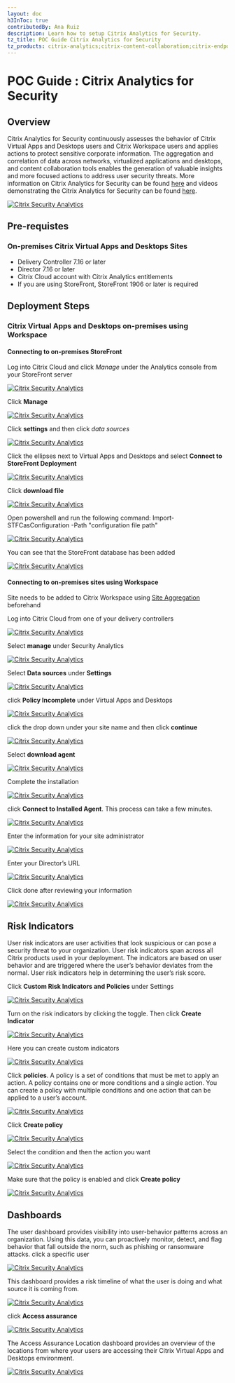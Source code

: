 ```yaml
---
layout: doc
h3InToc: true
contributedBy: Ana Ruiz
description: Learn how to setup Citrix Analytics for Security.
tz_title: POC Guide Citrix Analytics for Security
tz_products: citrix-analytics;citrix-content-collaboration;citrix-endpoint-management;citrix-networking;citrix-secure-internet-access;citrix-secure-workspace-access;citrix-service-providers;citrix-virtual-apps-and-desktops-standard-for-azure;citrix-virtual-apps-and-desktops;citrix-workspace;google-cloud-platform;other;security;third-party-content
---
```

# POC Guide : Citrix Analytics for Security

## Overview

Citrix Analytics for Security continuously assesses the behavior of Citrix Virtual Apps and Desktops users and Citrix Workspace users and applies actions to protect sensitive corporate information. The aggregation and correlation of data across networks, virtualized applications and desktops, and content collaboration tools enables the generation of valuable insights and more focused actions to address user security threats. More information on Citrix Analytics for Security can be found [here](/en-us/tech-zone/learn/tech-briefs/analytics.html) and videos demonstrating the Citrix Analytics for Security can be found [here](/en-us/tech-zone/learn/tech-insights/security-analytics.html).

[![Citrix Security Analytics](/en-us/tech-zone/learn/media/poc-guides_security-analytics_1.png)](/en-us/tech-zone/learn/media/poc-guides_security-analytics_1.png)

## Pre-requistes

### On-premises Citrix Virtual Apps and Desktops Sites

-  Delivery Controller 7.16 or later
-  Director 7.16 or later
-  Citrix Cloud account with Citrix Analytics entitlements
-  If you are using StoreFront, StoreFront 1906 or later is required

## Deployment Steps

### Citrix Virtual Apps and Desktops on-premises using Workspace

#### Connecting to on-premises StoreFront

Log into Citrix Cloud and click *Manage* under the Analytics console from your StoreFront server

[![Citrix Security Analytics](/en-us/tech-zone/learn/media/poc-guides_security-analytics_2.png)](/en-us/tech-zone/learn/media/poc-guides_security-analytics_2.png)

Click **Manage**

[![Citrix Security Analytics](/en-us/tech-zone/learn/media/poc-guides_security-analytics_3.png)](/en-us/tech-zone/learn/media/poc-guides_security-analytics_3.png)

Click **settings** and then click *data sources*

[![Citrix Security Analytics](/en-us/tech-zone/learn/media/poc-guides_security-analytics_4.png)](/en-us/tech-zone/learn/media/poc-guides_security-analytics_4.png)

Click the ellipses next to Virtual Apps and Desktops and select **Connect to StoreFront Deployment**

[![Citrix Security Analytics](/en-us/tech-zone/learn/media/poc-guides_security-analytics_5.png)](/en-us/tech-zone/learn/media/poc-guides_security-analytics_5.png)

Click **download file**

[![Citrix Security Analytics](/en-us/tech-zone/learn/media/poc-guides_security-analytics_6.png)](/en-us/tech-zone/learn/media/poc-guides_security-analytics_6.png)

Open powershell and run the following command: Import-STFCasConfiguration -Path "configuration file path"

[![Citrix Security Analytics](/en-us/tech-zone/learn/media/poc-guides_security-analytics_7.png)](/en-us/tech-zone/learn/media/poc-guides_security-analytics_7.png)

You can see that the StoreFront database has been added

[![Citrix Security Analytics](/en-us/tech-zone/learn/media/poc-guides_security-analytics_8.png)](/en-us/tech-zone/learn/media/poc-guides_security-analytics_8.png)

#### Connecting to on-premises sites using Workspace

Site needs to be added to Citrix Workspace using [Site Aggregation](/en-us/citrix-workspace/add-on-premises-site) beforehand

Log into Citrix Cloud from one of your delivery controllers

[![Citrix Security Analytics](/en-us/tech-zone/learn/media/poc-guides_security-analytics_9.png)](/en-us/tech-zone/learn/media/poc-guides_security-analytics_9.png)

Select **manage** under Security Analytics

[![Citrix Security Analytics](/en-us/tech-zone/learn/media/poc-guides_security-analytics_10.png)](/en-us/tech-zone/learn/media/poc-guides_security-analytics_10.png)

Select **Data sources** under **Settings**

[![Citrix Security Analytics](/en-us/tech-zone/learn/media/poc-guides_security-analytics_11.png)](/en-us/tech-zone/learn/media/poc-guides_security-analytics_11.png)

click **Policy Incomplete** under Virtual Apps and Desktops

[![Citrix Security Analytics](/en-us/tech-zone/learn/media/poc-guides_security-analytics_12.png)](/en-us/tech-zone/learn/media/poc-guides_security-analytics_12.png)

click the drop down under your site name and then click **continue**

[![Citrix Security Analytics](/en-us/tech-zone/learn/media/poc-guides_security-analytics_13.png)](/en-us/tech-zone/learn/media/poc-guides_security-analytics_13.png)

Select **download agent**

[![Citrix Security Analytics](/en-us/tech-zone/learn/media/poc-guides_security-analytics_14.png)](/en-us/tech-zone/learn/media/poc-guides_security-analytics_14.png)

Complete the installation

[![Citrix Security Analytics](/en-us/tech-zone/learn/media/poc-guides_security-analytics_15.png)](/en-us/tech-zone/learn/media/poc-guides_security-analytics_15.png)

click **Connect to Installed Agent**. This process can take a few minutes.

[![Citrix Security Analytics](/en-us/tech-zone/learn/media/poc-guides_security-analytics_16.png)](/en-us/tech-zone/learn/media/poc-guides_security-analytics_16.png)

Enter the information for your site administrator

[![Citrix Security Analytics](/en-us/tech-zone/learn/media/poc-guides_security-analytics_17.png)](/en-us/tech-zone/learn/media/poc-guides_security-analytics_17.png)

Enter your Director’s URL

[![Citrix Security Analytics](/en-us/tech-zone/learn/media/poc-guides_security-analytics_18.png)](/en-us/tech-zone/learn/media/poc-guides_security-analytics_18.png)

Click done after reviewing your information

[![Citrix Security Analytics](/en-us/tech-zone/learn/media/poc-guides_security-analytics_19.png)](/en-us/tech-zone/learn/media/poc-guides_security-analytics_19.png)

## Risk Indicators

User risk indicators are user activities that look suspicious or can pose a security threat to your organization. User risk indicators span across all Citrix products used in your deployment. The indicators are based on user behavior and are triggered where the user’s behavior deviates from the normal. User risk indicators help in determining the user’s risk score.

Click **Custom Risk Indicators and Policies** under Settings

[![Citrix Security Analytics](/en-us/tech-zone/learn/media/poc-guides_security-analytics_20.png)](/en-us/tech-zone/learn/media/poc-guides_security-analytics_20.png)

Turn on the risk indicators by clicking the toggle. Then click **Create Indicator**

[![Citrix Security Analytics](/en-us/tech-zone/learn/media/poc-guides_security-analytics_21.png)](/en-us/tech-zone/learn/media/poc-guides_security-analytics_21.png)

Here you can create custom indicators

[![Citrix Security Analytics](/en-us/tech-zone/learn/media/poc-guides_security-analytics_22.png)](/en-us/tech-zone/learn/media/poc-guides_security-analytics_22.png)

Click **policies**. A policy is a set of conditions that must be met to apply an action. A policy contains one or more conditions and a single action. You can create a policy with multiple conditions and one action that can be applied to a user’s account.

[![Citrix Security Analytics](/en-us/tech-zone/learn/media/poc-guides_security-analytics_23.png)](/en-us/tech-zone/learn/media/poc-guides_security-analytics_23.png)

Click **Create policy**

[![Citrix Security Analytics](/en-us/tech-zone/learn/media/poc-guides_security-analytics_24.png)](/en-us/tech-zone/learn/media/poc-guides_security-analytics_24.png)

Select the condition and then the action you want

[![Citrix Security Analytics](/en-us/tech-zone/learn/media/poc-guides_security-analytics_25.png)](/en-us/tech-zone/learn/media/poc-guides_security-analytics_25.png)

Make sure that the policy is enabled and click **Create policy**

[![Citrix Security Analytics](/en-us/tech-zone/learn/media/poc-guides_security-analytics_26.png)](/en-us/tech-zone/learn/media/poc-guides_security-analytics_26.png)

## Dashboards

The user dashboard provides visibility into user-behavior patterns across an organization. Using this data, you can proactively monitor, detect, and flag behavior that fall outside the norm, such as phishing or ransomware attacks.
click a specific user

[![Citrix Security Analytics](/en-us/tech-zone/learn/media/poc-guides_security-analytics_27.png)](/en-us/tech-zone/learn/media/poc-guides_security-analytics_27.png)

This dashboard provides a risk timeline of what the user is doing and what source it is coming from.

[![Citrix Security Analytics](/en-us/tech-zone/learn/media/poc-guides_security-analytics_28.png)](/en-us/tech-zone/learn/media/poc-guides_security-analytics_28.png)

click **Access assurance**

[![Citrix Security Analytics](/en-us/tech-zone/learn/media/poc-guides_security-analytics_29.png)](/en-us/tech-zone/learn/media/poc-guides_security-analytics_29.png)

The Access Assurance Location dashboard provides an overview of the locations from where your users are accessing their Citrix Virtual Apps and Desktops environment.

[![Citrix Security Analytics](/en-us/tech-zone/learn/media/poc-guides_security-analytics_30.png)](/en-us/tech-zone/learn/media/poc-guides_security-analytics_30.png)
